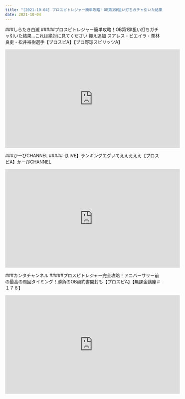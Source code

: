 ```yaml
---
title: "[2021-10-04] プロスピトレジャー簡単攻略！OB第1弾狙い打ちガチャ引いた結果…これは絶対に見てください 抑え追加 スアレス・ビエイラ・栗林良吏・松井裕樹選手【プロスピA】【プロ野球スピリッツA】 他"
date: 2021-10-04
---
```

###しらたき白瀧
#####プロスピトレジャー簡単攻略！OB第1弾狙い打ちガチャ引いた結果…これは絶対に見てください 抑え追加 スアレス・ビエイラ・栗林良吏・松井裕樹選手【プロスピA】【プロ野球スピリッツA】
<iframe width="560" height="315" src="https://www.youtube.com/embed/1Lsp5JTgeoU" frameborder="0" allow="accelerometer; autoplay; clipboard-write; encrypted-media; gyroscope; picture-in-picture" allowfullscreen></iframe>

###かーぴCHANNEL
#####【LIVE】ランキングエグいてえええええ【プロスピA】かーぴCHANNEL
<iframe width="560" height="315" src="https://www.youtube.com/embed/1xackOH0Cbw" frameborder="0" allow="accelerometer; autoplay; clipboard-write; encrypted-media; gyroscope; picture-in-picture" allowfullscreen></iframe>

###カンタチャンネル
#####プロスピトレジャー完全攻略！アニバーサリー前の最高の周回タイミング！勝負のOB契約書開封も【プロスピA】【無課金講座＃１７６】
<iframe width="560" height="315" src="https://www.youtube.com/embed/e7AXjGmxj50" frameborder="0" allow="accelerometer; autoplay; clipboard-write; encrypted-media; gyroscope; picture-in-picture" allowfullscreen></iframe>


